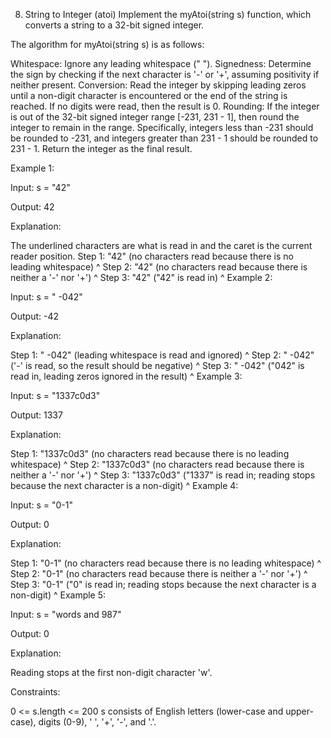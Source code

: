 8. String to Integer (atoi)
   Implement the myAtoi(string s) function, which converts a string to a 32-bit signed integer.

The algorithm for myAtoi(string s) is as follows:

Whitespace: Ignore any leading whitespace (" ").
Signedness: Determine the sign by checking if the next character is '-' or '+', assuming positivity if neither present.
Conversion: Read the integer by skipping leading zeros until a non-digit character is encountered or the end of the string is reached. If no digits were read, then the result is 0.
Rounding: If the integer is out of the 32-bit signed integer range [-231, 231 - 1], then round the integer to remain in the range. Specifically, integers less than -231 should be rounded to -231, and integers greater than 231 - 1 should be rounded to 231 - 1.
Return the integer as the final result.

Example 1:

Input: s = "42"

Output: 42

Explanation:

The underlined characters are what is read in and the caret is the current reader position.
Step 1: "42" (no characters read because there is no leading whitespace)
^
Step 2: "42" (no characters read because there is neither a '-' nor '+')
^
Step 3: "42" ("42" is read in)
^
Example 2:

Input: s = " -042"

Output: -42

Explanation:

Step 1: " -042" (leading whitespace is read and ignored)
^
Step 2: " -042" ('-' is read, so the result should be negative)
^
Step 3: " -042" ("042" is read in, leading zeros ignored in the result)
^
Example 3:

Input: s = "1337c0d3"

Output: 1337

Explanation:

Step 1: "1337c0d3" (no characters read because there is no leading whitespace)
^
Step 2: "1337c0d3" (no characters read because there is neither a '-' nor '+')
^
Step 3: "1337c0d3" ("1337" is read in; reading stops because the next character is a non-digit)
^
Example 4:

Input: s = "0-1"

Output: 0

Explanation:

Step 1: "0-1" (no characters read because there is no leading whitespace)
^
Step 2: "0-1" (no characters read because there is neither a '-' nor '+')
^
Step 3: "0-1" ("0" is read in; reading stops because the next character is a non-digit)
^
Example 5:

Input: s = "words and 987"

Output: 0

Explanation:

Reading stops at the first non-digit character 'w'.

Constraints:

0 <= s.length <= 200
s consists of English letters (lower-case and upper-case), digits (0-9), ' ', '+', '-', and '.'.
